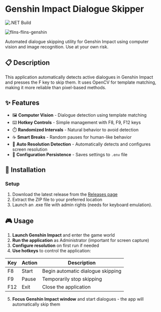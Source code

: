 # Genshin Impact Dialogue Skipper

![.NET Build](https://github.com/spectreq666/GenshinImpact-DialogueSkipper/actions/workflows/dotnet.yml/badge.svg)

![flins-flins-genshin](https://github.com/user-attachments/assets/7f31ded2-8a97-49ed-95fe-7c88fead91bb)

Automated dialogue skipping utility for Genshin Impact using computer vision and image recognition.
Use at your own risk.

## 📋 Description

This application automatically detects active dialogues in Genshin Impact and presses the F key to skip them. It uses OpenCV for template matching, making it more reliable than pixel-based methods.

## ✨ Features

- 🖼️ **Computer Vision** - Dialogue detection using template matching
- ⌨️ **Hotkey Controls** - Simple management with F8, F9, F12 keys
- ⏱️ **Randomized Intervals** - Natural behavior to avoid detection
- ☕ **Smart Breaks** - Random pauses for human-like behavior
- 🔧 **Auto Resolution Detection** - Automatically detects and configures screen resolution
- 💾 **Configuration Persistence** - Saves settings to `.env` file

## 🚀 Installation

### Setup

1. Download the latest release from the [Releases page](https://github.com/spectreq666/GenshinImpact-DialogieSkipper/releases)
2. Extract the ZIP file to your preferred location
3. Launch an .exe file with admin rights (needs for keyboard emulation).

## 🎮 Usage

1. **Launch Genshin Impact** and enter the game world
2. **Run the application** as Administrator (important for screen capture)
3. **Configure resolution** on first run if needed
4. **Use hotkeys** to control the application:

| Key | Action | Description |
|-----|--------|-------------|
| F8 | Start | Begin automatic dialogue skipping |
| F9 | Pause | Temporarily stop skipping |
| F12 | Exit | Close the application |

5. **Focus Genshin Impact window** and start dialogues - the app will automatically skip them
